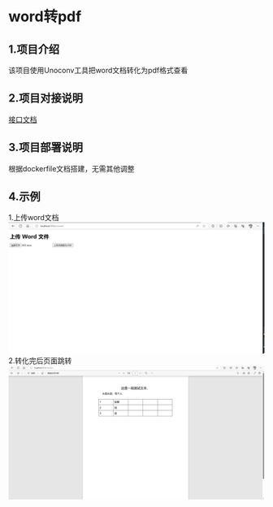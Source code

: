 # word转pdf

## 1.项目介绍
该项目使用Unoconv工具把word文档转化为pdf格式查看

## 2.项目对接说明
[接口文档](./docs/word2pdf.md)

## 3.项目部署说明
根据dockerfile文档搭建，无需其他调整

## 4.示例
1.上传word文档
![img.png](./docs/photo/img.png)
2.转化完后页面跳转
![img_1.png](./docs/photo/img_2.png)